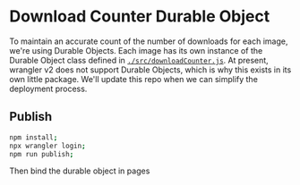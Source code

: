# Download Counter Durable Object

To maintain an accurate count of the number of downloads for each image, we're using Durable Objects. Each image has its own instance of the Durable Object class defined in [`./src/downloadCounter.js`](./src/downloadCounter.js). At present, wrangler v2 does not support Durable Objects, which is why this exists in its own little package. We'll update this repo when we can simplify the deployment process.

## Publish

```sh
npm install;
npx wrangler login;
npm run publish;
```
Then bind the durable object in pages
